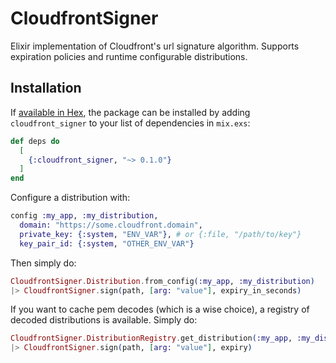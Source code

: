 # CloudfrontSigner

Elixir implementation of Cloudfront's url signature algorithm.  Supports expiration policies and
runtime configurable distributions. 

## Installation

If [available in Hex](https://hex.pm/docs/publish), the package can be installed
by adding `cloudfront_signer` to your list of dependencies in `mix.exs`:

```elixir
def deps do
  [
    {:cloudfront_signer, "~> 0.1.0"}
  ]
end
```

Configure a distribution with:

```elixir
config :my_app, :my_distribution,
  domain: "https://some.cloudfront.domain",
  private_key: {:system, "ENV_VAR"}, # or {:file, "/path/to/key"}
  key_pair_id: {:system, "OTHER_ENV_VAR"}
```

Then simply do:
```elixir
CloudfrontSigner.Distribution.from_config(:my_app, :my_distribution)
|> CloudfrontSigner.sign(path, [arg: "value"], expiry_in_seconds)
```

If you want to cache pem decodes (which is a wise choice), a registry of decoded distributions is available.  Simply do:

```elixir
CloudfrontSigner.DistributionRegistry.get_distribution(:my_app, :my_distribution)
|> CloudfrontSigner.sign(path, [arg: "value"], expiry)
```
